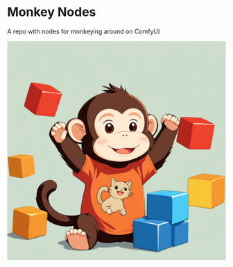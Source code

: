 # Monkey Nodes

A repo with nodes for monkeying around on ComfyUI

![Chief Monkey Officer (Rémi)](/images/remi.png)

